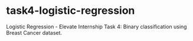 # task4-logistic-regression
Logistic Regression - Elevate Internship Task 4: Binary classification using Breast Cancer dataset.
